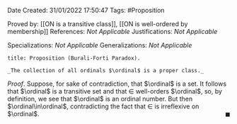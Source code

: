 <div class="topSpace"></div>

Date Created: 31/01/2022 17:50:47
Tags: #Proposition

Proved by: [[ON is a transitive class]], [[ON is well-ordered by membership]]
References: _Not Applicable_
Justifications: _Not Applicable_

Specializations: _Not Applicable_
Generalizations: _Not Applicable_

``` ad-Proposition
title: Proposition (Burali-Forti Paradox).

_The collection of all ordinals $\ordinal$ is a proper class._

```

_Proof_. Suppose, for sake of contradiction, that $\ordinal$ is a set. It follows that $\ordinal$ is a transitive set and that $\in$ well-orders $\ordinal$, so, by definition, we see that $\ordinal$ is an ordinal number. But then $\ordinal\in\ordinal$, contradicting the fact that $\in$ is irreflexive on $\ordinal$.<span style="float:right;">$\blacksquare$</span>
